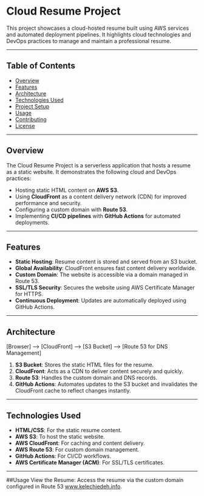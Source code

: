 # Cloud Resume Project

This project showcases a cloud-hosted resume built using AWS services and automated deployment pipelines. It highlights cloud technologies and DevOps practices to manage and maintain a professional resume.

---

## Table of Contents

- [Overview](#overview)
- [Features](#features)
- [Architecture](#architecture)
- [Technologies Used](#technologies-used)
- [Project Setup](#project-setup)
- [Usage](#usage)
- [Contributing](#contributing)
- [License](#license)

---

## Overview

The Cloud Resume Project is a serverless application that hosts a resume as a static website. It demonstrates the following cloud and DevOps practices:

- Hosting static HTML content on **AWS S3**.
- Using **CloudFront** as a content delivery network (CDN) for improved performance and security.
- Configuring a custom domain with **Route 53**.
- Implementing **CI/CD pipelines** with **GitHub Actions** for automated deployments.

---

## Features

- **Static Hosting**: Resume content is stored and served from an S3 bucket.
- **Global Availability**: CloudFront ensures fast content delivery worldwide.
- **Custom Domain**: The website is accessible via a domain managed in Route 53.
- **SSL/TLS Security**: Secures the website using AWS Certificate Manager for HTTPS.
- **Continuous Deployment**: Updates are automatically deployed using GitHub Actions.

---

## Architecture

[Browser] --> [CloudFront] --> [S3 Bucket] --> [Route 53 for DNS Management]


1. **S3 Bucket**: Stores the static HTML files for the resume.
2. **CloudFront**: Acts as a CDN to deliver content securely and quickly.
3. **Route 53**: Handles the custom domain and DNS records.
4. **GitHub Actions**: Automates updates to the S3 bucket and invalidates the CloudFront cache to reflect changes instantly.

---

## Technologies Used

- **HTML/CSS**: For the static resume content.
- **AWS S3**: To host the static website.
- **AWS CloudFront**: For caching and content delivery.
- **AWS Route 53**: For custom domain management.
- **GitHub Actions**: For CI/CD workflows.
- **AWS Certificate Manager (ACM)**: For SSL/TLS certificates.

---

##Usage
View the Resume: Access the resume via the custom domain configured in Route 53 www.kelechiedeh.info.
